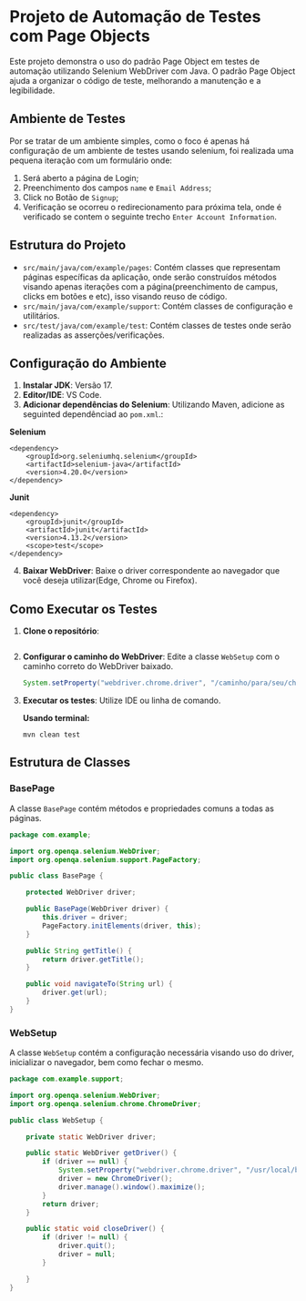 # Projeto de Automação de Testes com Page Objects

Este projeto demonstra o uso do padrão Page Object em testes de automação utilizando Selenium WebDriver com Java. O padrão Page Object ajuda a organizar o código de teste, melhorando a manutenção e a legibilidade.

## Ambiente de Testes
Por se tratar de um ambiente simples, como o foco é apenas há configuração de um ambiente de testes usando selenium, foi realizada uma pequena iteração com um formulário onde:
1. Será aberto a página de Login;
2. Preenchimento dos campos `name` e `Email Address`;
3. Click no Botão de `Signup`;
4. Verificação se ocorreu o redirecionamento para próxima tela, onde é verificado se contem o seguinte trecho `Enter Account Information`.
## Estrutura do Projeto

- `src/main/java/com/example/pages`: Contém classes que representam páginas específicas da aplicação, onde serão construídos métodos visando apenas iterações com a página(preenchimento de campus, clicks em botões e etc), isso visando reuso de código.
- `src/main/java/com/example/support`: Contém classes de configuração e utilitários.
- `src/test/java/com/example/test`: Contém classes de testes onde serão realizadas as asserções/verificações.

## Configuração do Ambiente

1. **Instalar JDK**: Versão 17.
2. **Editor/IDE**: VS Code.
3. **Adicionar dependências do Selenium**: Utilizando Maven, adicione as seguinted dependênciad ao `pom.xml`.:

**Selenium**
```
<dependency>
    <groupId>org.seleniumhq.selenium</groupId>
    <artifactId>selenium-java</artifactId>
    <version>4.20.0</version>
</dependency>

```
**Junit**
```
<dependency>
    <groupId>junit</groupId>
    <artifactId>junit</artifactId>
    <version>4.13.2</version>
    <scope>test</scope>
</dependency>
```
4. **Baixar WebDriver**: Baixe o driver correspondente ao navegador que você deseja utilizar(Edge, Chrome ou Firefox).

## Como Executar os Testes

1. **Clone o repositório**:
```
```
2. **Configurar o caminho do WebDriver**: Edite a classe `WebSetup` com o caminho correto do WebDriver baixado.
    ```java
    System.setProperty("webdriver.chrome.driver", "/caminho/para/seu/chromedriver");
    ```

3. **Executar os testes**: Utilize IDE ou linha de comando. 

    **Usando terminal:**

       mvn clean test
    
## Estrutura de Classes

### BasePage

A classe `BasePage` contém métodos e propriedades comuns a todas as páginas.
```java
package com.example;

import org.openqa.selenium.WebDriver;
import org.openqa.selenium.support.PageFactory;

public class BasePage {

    protected WebDriver driver;

    public BasePage(WebDriver driver) {
        this.driver = driver;
        PageFactory.initElements(driver, this);
    }

    public String getTitle() {
        return driver.getTitle();
    }

    public void navigateTo(String url) {
        driver.get(url);
    }
}
```
### WebSetup
A classe `WebSetup` contém a configuração necessária visando uso do driver, inicializar o navegador, bem como fechar o mesmo.
```java
package com.example.support;

import org.openqa.selenium.WebDriver;
import org.openqa.selenium.chrome.ChromeDriver;

public class WebSetup {

    private static WebDriver driver;

    public static WebDriver getDriver() {
        if (driver == null) {
            System.setProperty("webdriver.chrome.driver", "/usr/local/bin/chromedriver");
            driver = new ChromeDriver();
            driver.manage().window().maximize();
        }
        return driver;
    }

    public static void closeDriver() {
        if (driver != null) {
            driver.quit();
            driver = null;
        }

    }
}
```
